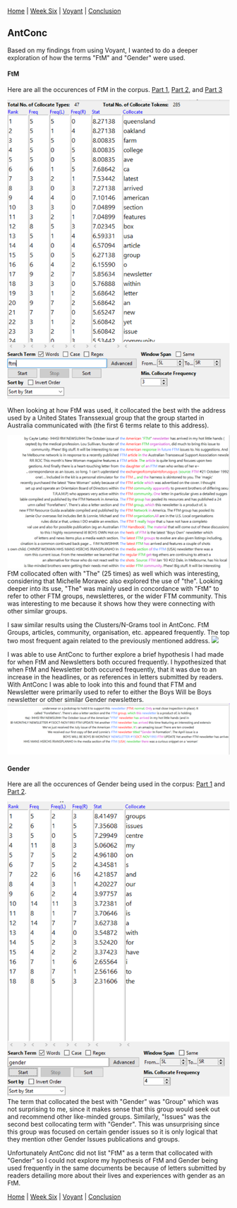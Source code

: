[Home](index.md) | [Week Six](Week6.md) | [Voyant](Voyant.md) | [Conclusion](Conclusion.md)



## AntConc

Based on my findings from using Voyant, I wanted to do a deeper exploration of how the terms "FtM" and "Gender" were used.

#### FtM
Here are all the occurences of FtM in the corpus. [Part 1](Screenshots/AntConcFTM1.png), [Part 2](Screenshots/AntConcFTM2.png), and [Part 3](Screenshots/AntConcFTM3.png) 




![](Screenshots/AntConcFTM-Collocate.png)

When looking at how FtM was used, it collocated the best with the address used by a United States Transsexual group that the group started in Australia communicated with (the first 6 terms relate to this address). 




![](Screenshots/AntConcFTMTheConcordance.png)
FtM collocated often with  "The" (25 times) as well which was interesting, considering that Michelle Moravec also explored the use of "the". Looking deeper into its use, "The" was mainly used in concordance with "FtM" to refer to other FTM groups, newsletteres, or the wider FTM community. This was interesting to me because it shows how they were connecting with other similar groups.


I saw similar results using the Clusters/N-Grams tool in AntConc. FtM Groups, articles, community, organisation, etc. appeared frequently. The top two most frequent again related to the previously mentioned address.
![](Screenshots/AntConcFTMCluster2)





I was able to use AntConc to further explore a brief hypothesis I had made for when FtM and Newsletters both occured frequently. I hypothesized that when FtM and Newsletter both occured frequently, that it was due to an increase in the headlines, or as references in letters submitted by readers. With AntConc I was able to look into this and found that FTM and Newsletter were primarily used to refer to either the Boys Will be Boys newsletter or other similar Gender newsletters.
![](Screenshots/AntConcFTMNewsletterConcordance.png)






#### Gender

Here are all the occurences of Gender being used in the corpus: [Part 1](Screenshots/AntConcGender1.png) and [Part 2](Screenshots/AntConcGender2.png).


![](Screenshots/AntConcGenderCollocate.png)
The term that collocated the best with "Gender" was "Group" which was not surprising to me, since it makes sense that this group would seek out and recommend other like-minded groups. Similarly, "Issues" was the second best collocating term with "Gender". This was unsurprising since this group was focused on certain gender issues so it is only logical that they mention other Gender Issues publications and groups.

Unfortunately AntConc did not list "FtM" as a term that collocated with "Gender" so I could not explore my hypothesis of FtM and Gender being used frequently in the same documents be because of letters submitted by readers detailing more about their lives and experiences with gender as an FtM.



[Home](index.md) | [Week Six](Week6.md) | [Voyant](Voyant.md) | [Conclusion](Conclusion.md)
